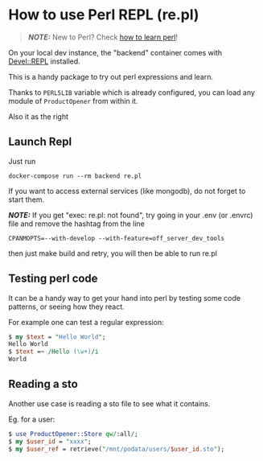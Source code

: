 # How to use Perl REPL (re.pl)

> **_NOTE:_**  New to Perl? Check [how to learn perl](how-to-learn-perl.md)!

On your local dev instance, the "backend" container
comes with [Devel::REPL](https://metacpan.org/pod/Devel::REPL) installed.

This is a handy package to try out perl expressions and learn.

Thanks to `PERL5LIB` variable which is already configured,
you can load any module of `ProductOpener` from within it.

Also it as the right

## Launch Repl

Just run

```
docker-compose run --rm backend re.pl
```

If you want to access external services (like mongodb), do not forget to start them.

**_NOTE:_**  If you get "exec: re.pl: not found", try going in your .env (or .envrc) file and remove the hashtag from the line 
```
CPANMOPTS=--with-develop --with-feature=off_server_dev_tools
```
then just make build and retry, you will then be able to run re.pl

## Testing perl code

It can be a handy way to get your hand into perl by testing some code patterns,
or seeing how they react.

For example one can test a regular expression:

```perl
$ my $text = "Hello World";
Hello World
$ $text =~ /Hello (\w+)/i
World
```

## Reading a sto

Another use case is reading a sto file to see what it contains.

Eg. for a user:

```perl
$ use ProductOpener::Store qw/:all/;
$ my $user_id = "xxxx";
$ my $user_ref = retrieve("/mnt/podata/users/$user_id.sto");
```
